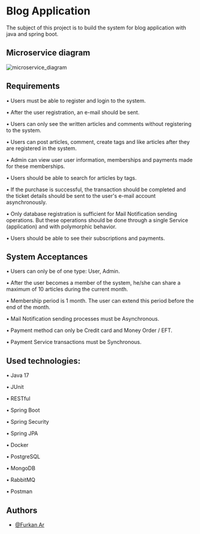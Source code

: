 
# Blog Application

The subject of this project is to build the system for blog application with java and spring boot.



## Microservice diagram


![microservice_diagram](https://github.com/FurkanAr/BlogApp/assets/63981707/114db51a-52aa-46de-9227-18a716576a86)

## Requirements

• Users must be able to register and login to the system.

• After the user registration, an e-mail should be sent.

• Users can only see the written articles and comments without registering to the system.

• Users can post articles, comment, create tags and like articles after they are registered in the system.

• Admin can view user user information, memberships and payments made for these memberships.

• Users should be able to search for articles by tags.

• If the purchase is successful, the transaction should be completed and the ticket details should be sent to the user's e-mail account asynchronously.

• Only database registration is sufficient for Mail Notification sending operations. But these operations should be done through a single Service (application) and with polymorphic behavior.

• Users should be able to see their subscriptions and payments.
## System Acceptances

• Users can only be of one type: User, Admin.

• After the user becomes a member of the system, he/she can share a maximum of 10 articles during the current month.

• Membership period is 1 month. The user can extend this period before the end of the month.

• Mail Notification sending processes must be Asynchronous.

• Payment method can only be Credit card and Money Order / EFT.

• Payment Service transactions must be Synchronous.
## Used technologies:

• Java 17

• JUnit

• RESTful

• Spring Boot

• Spring Security

• Spring JPA

• Docker

• PostgreSQL

• MongoDB

• RabbitMQ

• Postman

## Authors

- [@Furkan Ar](https://www.github.com/FurkanAr)
